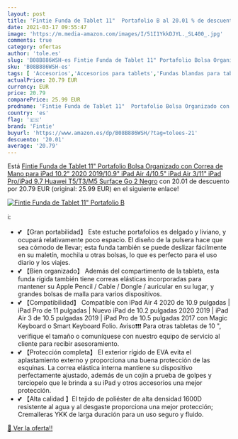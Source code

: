 ```yaml
---
layout: post
title: 'Fintie Funda de Tablet 11"  Portafolio B al 20.01 % de descuento'
date: 2021-03-17 09:55:47
image: 'https://m.media-amazon.com/images/I/51I1YkkDJYL._SL400_.jpg'
comments: true
category: ofertas
author: 'tole.es'
slug: 'B08B886WSH-es Fintie Funda de Tablet 11" Portafolio Bolsa Organizado con...'
sku: 'B08B886WSH-es'
tags: [ 'Accesorios','Accesorios para tablets','Fundas blandas para tablets','Fundas para tablets','Informática','fintie','ipad', ]
actualPrice: 20.79 EUR
currency: EUR
price: 20.79
comparePrice: 25.99 EUR
prodname: 'Fintie Funda de Tablet 11"  Portafolio Bolsa Organizado con Correa de Mano para iPad 10.2" 2020 2019/10.9" iPad Air 4/10.5" iPad Air 3/11" iPad Pro/iPad 9.7  Huawei T5/T3/M5  Surface Go 2  Negro'
country: 'es'
flag: '🇪🇸'
brand: 'Fintie'
buyurl: 'https://www.amazon.es/dp/B08B886WSH/?tag=tolees-21'
descuento: '20.01'
average: '20.79'
---
```


Está [Fintie Funda de Tablet 11"  Portafolio Bolsa Organizado con Correa de Mano para iPad 10.2" 2020 2019/10.9" iPad Air 4/10.5" iPad Air 3/11" iPad Pro/iPad 9.7  Huawei T5/T3/M5  Surface Go 2  Negro](https://www.amazon.es/dp/B08B886WSH/?tag=tolees-21) con 20.01 de descuento por 20.79 EUR (original: 25.99 EUR) en el siguiente enlace!

[![Fintie Funda de Tablet 11"  Portafolio B](https://m.media-amazon.com/images/I/51I1YkkDJYL._SL400_.jpg)](https://www.amazon.es/dp/B08B886WSH/?tag=tolees-21)

ℹ️:

- 💕 【Gran portabilidad】 Este estuche portafolios es delgado y liviano, y ocupará relativamente poco espacio. El diseño de la pulsera hace que sea cómodo de llevar; esta funda también se puede deslizar fácilmente en su maletín, mochila u otras bolsas, lo que es perfecto para el uso diario y los viajes.
- 💕 【Bien organizado】 Además del compartimento de la tableta, esta funda rígida también tiene correas elásticas incorporadas para mantener su Apple Pencil / Cable / Dongle / auricular en su lugar, y grandes bolsas de malla para varios dispositivos.
- 💕 【Compatibilidad】 Compatible con iPad Air 4 2020 de 10.9 pulgadas | iPad Pro de 11 pulgadas | Nuevo iPad de 10.2 pulgadas 2020 2019 | iPad Air 3 de 10.5 pulgadas 2019 | iPad Pro de 10.5 pulgadas 2017 con Magic Keyboard o Smart Keyboard Folio. Aviso❗❗❗ Para otras tabletas de 10 ", verifique el tamaño o comuníquese con nuestro equipo de servicio al cliente para recibir asesoramiento.
- 💕 【Protección completa】 El exterior rígido de EVA evita el aplastamiento externo y proporciona una buena protección de las esquinas. La correa elástica interna mantiene su dispositivo perfectamente ajustado, además de un cojín a prueba de golpes y terciopelo que le brinda a su iPad y otros accesorios una mejor protección.
- 💕 【Alta calidad 】El tejido de poliéster de alta densidad 1600D resistente al agua y al desgaste proporciona una mejor protección; Cremalleras YKK de larga duración para un uso seguro y fluido.

[🛒 Ver la oferta!!](https://www.amazon.es/dp/B08B886WSH/?tag=tolees-21)
